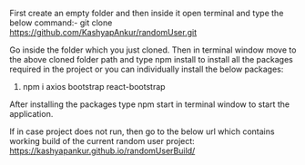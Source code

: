 First create an empty folder and then inside it open terminal and type the below command:-
git clone https://github.com/KashyapAnkur/randomUser.git

Go inside the folder which you just cloned.
Then in terminal window move to the above cloned folder path and type npm install to install all the packages required in the project
or you can individually install the below packages:
1. npm i axios bootstrap react-bootstrap

After installing the packages type npm start in terminal window to start the application.

If in case project does not run, then go to the below url which contains working build of the current random user project:
https://kashyapankur.github.io/randomUserBuild/
